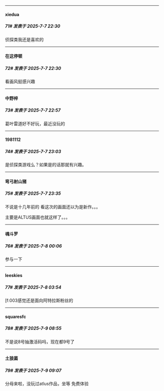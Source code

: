 ﻿
*****

####  xiedua  
##### 71#       发表于 2025-7-7 22:30

侦探类我还是喜欢的

*****

####  在这停顿  
##### 72#       发表于 2025-7-7 22:30

看画风挺感兴趣

*****

####  中野梓  
##### 73#       发表于 2025-7-7 22:57

葛叶雷道好不好玩，最近没玩的

*****

####  1981112  
##### 74#       发表于 2025-7-7 23:03

是侦探类游戏么？如果是的话那就有兴趣。

*****

####  弯弓射山猪  
##### 75#       发表于 2025-7-7 23:35

不说是十几年前的 看这次的画面还以为是新作。。。

主要是ALTUS画面也就这样了。。。

*****

####  魂斗罗  
##### 76#       发表于 2025-7-8 00:06

参与一下

*****

####  leeskies  
##### 77#       发表于 2025-7-8 03:54

[f:003感觉还是面向阿特拉斯粉丝的

*****

####  squaresfc  
##### 78#       发表于 2025-7-9 08:55

不是说8号抽激活码吗，现在都9号了


*****

####  土狼菌  
##### 79#       发表于 2025-7-9 09:07

分母来啦，没玩过atlus作品，坐等 免费体验

